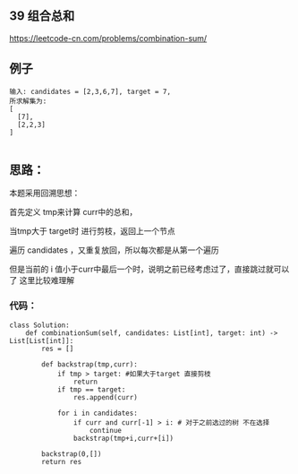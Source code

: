 ##  39 组合总和

https://leetcode-cn.com/problems/combination-sum/


## 例子
```
输入: candidates = [2,3,6,7], target = 7,
所求解集为:
[
  [7],
  [2,2,3]
]
 
```

## 思路：

本题采用回溯思想：

首先定义 tmp来计算 curr中的总和，

当tmp大于 target时 进行剪枝，返回上一个节点

遍历 candidates  ，又重复放回，所以每次都是从第一个遍历

但是当前的 i 值小于curr中最后一个时，说明之前已经考虑过了，直接跳过就可以了  这里比较难理解

### 代码：

```
class Solution:
    def combinationSum(self, candidates: List[int], target: int) -> List[List[int]]:
        res = []

        def backstrap(tmp,curr):
            if tmp > target: #如果大于target 直接剪枝
                return 
            if tmp == target:
                res.append(curr)
            
            for i in candidates:
                if curr and curr[-1] > i: # 对于之前选过的树 不在选择
                    continue
                backstrap(tmp+i,curr+[i])
        
        backstrap(0,[])
        return res

```